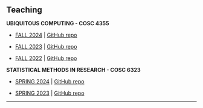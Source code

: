 <h2 id="teaching" style="margin: 2px 0px 15px;">Teaching</h2>


**UBIQUITOUS COMPUTING - COSC 4355**

- [FALL 2024](https://cpl.uh.edu/index.php/courses/28-ubiquitous-computing/273-fall-2024) \| [GitHub repo](https://github.com/f-kiran/cosc4355-ubicomp-swift)

- [FALL 2023](https://cpl.uh.edu/index.php/courses/28-ubiquitous-computing/268-fall-2023#key-information) \| [GitHub repo](https://github.com/vvzhukov/COSC4355_public_files)

- [FALL 2022](https://cpl.uh.edu/index.php/courses/28-ubiquitous-computing/251-fall-2020#key-information) \| [GitHub repo](https://github.com/vvzhukov/COSC4355_public_files)


**STATISTICAL METHODS IN RESEARCH - COSC 6323**

- [SPRING 2024](https://cpl.uh.edu/index.php/courses/29-statistical-methods-in-research/271-spring-2024) \| [GitHub repo](https://github.com/f-kiran/cosc6323-stats-r-practice)

- [SPRING 2023](https://cpl.uh.edu/index.php/courses/29-statistical-methods-in-research/253-spring-2023#key-information) \| [GitHub repo](https://github.com/vvzhukov/COSC6323_public_files)

---



